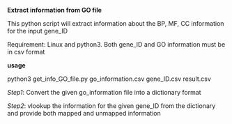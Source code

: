 **Extract information from GO file**

This python script will extract information about the BP, MF, CC information for the input gene_ID

Requirement: Linux and python3. Both gene_ID and GO information must be in csv format

**usage**

python3 get_info_GO_file.py go_information.csv gene_ID.csv result.csv

_Step1_: Convert the given go_information file into a dictionary format

_Step2_: vlookup the information for the given gene_ID from the dictionary and provide both mapped and unmapped information
